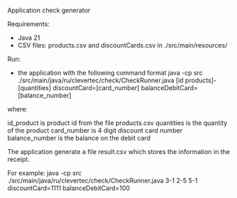 Application check generator

Requirements:
- Java 21
- CSV files: products.csv and discountCards.csv in ./src/main/resources/

Run:
- the application with the following command format
  java -cp src ./src/main/java/ru/clevertec/check/CheckRunner.java [id products]-[quantities] discountCard=[card_number] balanceDebitCard=[balance_number]

where:

id_product is product id from the file products.csv
quantities is the quantity of the product 
card_number is 4 digit discount card number
balance_number is the balance on the debit card

The application generate a file result.csv which stores the information in the receipt.

For example:  java -cp src ./src/main/java/ru/clevertec/check/CheckRunner.java 3-1 2-5 5-1 discountCard=1111 balanceDebitCard=100
